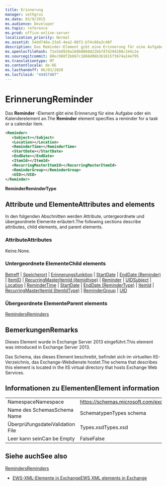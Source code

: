 ```yaml
---
title: Erinnerung
manager: sethgros
ms.date: 03/9/2015
ms.audience: Developer
ms.topic: reference
ms.prod: office-online-server
localization_priority: Normal
ms.assetid: 54dd748a-23a5-4ea2-88f2-b74c68a3c48f
description: Das Reminder-Element gibt eine Erinnerung für eine Aufgabe oder ein Kalenderelement an.
ms.openlocfilehash: 71e54d920a169b8060d22bb7d7d294208c344c2e
ms.sourcegitcommit: 88ec988f2bb67c1866d06b361615f3674a24e795
ms.translationtype: MT
ms.contentlocale: de-DE
ms.lasthandoff: 06/03/2020
ms.locfileid: "44457487"
---
```

# <a name="reminder"></a><span data-ttu-id="d077c-103">Erinnerung</span><span class="sxs-lookup"><span data-stu-id="d077c-103">Reminder</span></span>

<span data-ttu-id="d077c-104">Das **Reminder** -Element gibt eine Erinnerung für eine Aufgabe oder ein Kalenderelement an.</span><span class="sxs-lookup"><span data-stu-id="d077c-104">The **Reminder** element specifies a reminder for a task or a calendar item.</span></span> 
  
```XML
<Reminder>
   <Subject></Subject>
   <Location></Location>
   <ReminderTime></ReminderTime>
   <StartDate></StartDate>
   <EndDate></EndDate>
   <ItemId></ItemId>
   <RecurringMasterItemId></RecurringMasterItemId>
   <ReminderGroup></ReminderGroup>
   <UID></UID>
</Reminder>

```

 <span data-ttu-id="d077c-105">**Reminder**</span><span class="sxs-lookup"><span data-stu-id="d077c-105">**ReminderType**</span></span>
## <a name="attributes-and-elements"></a><span data-ttu-id="d077c-106">Attribute und Elemente</span><span class="sxs-lookup"><span data-stu-id="d077c-106">Attributes and elements</span></span>

<span data-ttu-id="d077c-107">In den folgenden Abschnitten werden Attribute, untergeordnete und übergeordnete Elemente erläutert.</span><span class="sxs-lookup"><span data-stu-id="d077c-107">The following sections describe attributes, child elements, and parent elements.</span></span>
  
### <a name="attributes"></a><span data-ttu-id="d077c-108">Attribute</span><span class="sxs-lookup"><span data-stu-id="d077c-108">Attributes</span></span>

<span data-ttu-id="d077c-109">Keine.</span><span class="sxs-lookup"><span data-stu-id="d077c-109">None.</span></span>
  
### <a name="child-elements"></a><span data-ttu-id="d077c-110">Untergeordnete Elemente</span><span class="sxs-lookup"><span data-stu-id="d077c-110">Child elements</span></span>

<span data-ttu-id="d077c-111">[Betreff](subject.md)  |  [Speicherort](location.md)  |  [Erinnerungsfunktion](remindertime.md)  |  [StartDate](startdate.md)  |  [EndDate (Reminder)](enddate-remindertype.md)  |  [ItemID](itemid.md)  |  [RecurringMasterItemId (itemidtype)](recurringmasteritemid-itemidtype.md)  |  [Reminder](remindergroup.md)  |  [UID](uid.md)</span><span class="sxs-lookup"><span data-stu-id="d077c-111">[Subject](subject.md) | [Location](location.md) | [ReminderTime](remindertime.md) | [StartDate](startdate.md) | [EndDate (ReminderType)](enddate-remindertype.md) | [ItemId](itemid.md) | [RecurringMasterItemId (ItemIdType)](recurringmasteritemid-itemidtype.md) | [ReminderGroup](remindergroup.md) | [UID](uid.md)</span></span>
  
### <a name="parent-elements"></a><span data-ttu-id="d077c-112">Übergeordnete Elemente</span><span class="sxs-lookup"><span data-stu-id="d077c-112">Parent elements</span></span>

[<span data-ttu-id="d077c-113">Reminders</span><span class="sxs-lookup"><span data-stu-id="d077c-113">Reminders</span></span>](reminders.md)
  
## <a name="remarks"></a><span data-ttu-id="d077c-114">Bemerkungen</span><span class="sxs-lookup"><span data-stu-id="d077c-114">Remarks</span></span>

<span data-ttu-id="d077c-115">Dieses Element wurde in Exchange Server 2013 eingeführt.</span><span class="sxs-lookup"><span data-stu-id="d077c-115">This element was introduced in Exchange Server 2013.</span></span>
  
<span data-ttu-id="d077c-116">Das Schema, das dieses Element beschreibt, befindet sich im virtuellen IIS-Verzeichnis, das Exchange-Webdienste hostet.</span><span class="sxs-lookup"><span data-stu-id="d077c-116">The schema that describes this element is located in the IIS virtual directory that hosts Exchange Web Services.</span></span>
  
## <a name="element-information"></a><span data-ttu-id="d077c-117">Informationen zu Elementen</span><span class="sxs-lookup"><span data-stu-id="d077c-117">Element information</span></span>

|||
|:-----|:-----|
|<span data-ttu-id="d077c-118">Namespace</span><span class="sxs-lookup"><span data-stu-id="d077c-118">Namespace</span></span>  <br/> |https://schemas.microsoft.com/exchange/services/2006/types  <br/> |
|<span data-ttu-id="d077c-119">Name des Schemas</span><span class="sxs-lookup"><span data-stu-id="d077c-119">Schema Name</span></span>  <br/> |<span data-ttu-id="d077c-120">Schematypen</span><span class="sxs-lookup"><span data-stu-id="d077c-120">Types schema</span></span>  <br/> |
|<span data-ttu-id="d077c-121">Überprüfungsdatei</span><span class="sxs-lookup"><span data-stu-id="d077c-121">Validation File</span></span>  <br/> |<span data-ttu-id="d077c-122">Types.xsd</span><span class="sxs-lookup"><span data-stu-id="d077c-122">Types.xsd</span></span>  <br/> |
|<span data-ttu-id="d077c-123">Leer kann sein</span><span class="sxs-lookup"><span data-stu-id="d077c-123">Can be Empty</span></span>  <br/> |<span data-ttu-id="d077c-124">False</span><span class="sxs-lookup"><span data-stu-id="d077c-124">False</span></span>  <br/> |
   
## <a name="see-also"></a><span data-ttu-id="d077c-125">Siehe auch</span><span class="sxs-lookup"><span data-stu-id="d077c-125">See also</span></span>



[<span data-ttu-id="d077c-126">Reminders</span><span class="sxs-lookup"><span data-stu-id="d077c-126">Reminders</span></span>](reminders.md)


- [<span data-ttu-id="d077c-127">EWS-XML-Elemente in Exchange</span><span class="sxs-lookup"><span data-stu-id="d077c-127">EWS XML elements in Exchange</span></span>](ews-xml-elements-in-exchange.md)

